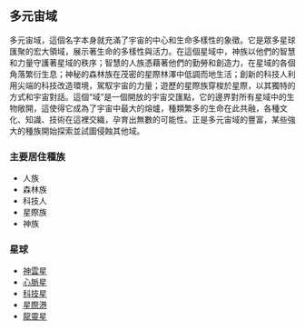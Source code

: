 ## 多元宙域
多元宙域，這個名字本身就充滿了宇宙的中心和生命多樣性的象徵。它是眾多星球匯聚的宏大領域，展示著生命的多樣性與活力。在這個星域中，神族以他們的智慧和力量守護著星域的秩序；智慧的人族憑藉著他們的勤勞和創造力，在星域的各個角落繁衍生息；神秘的森林族在茂密的星際林澤中低調而地生活；創新的科技人利用尖端的科技改造環境，駕馭宇宙的力量；遊歷的星際族穿梭於星際，以其獨特的方式和宇宙對話。這個“域”是一個開放的宇宙交匯點，它的邊界對所有星域中的生物敞開，這使得它成為了宇宙中最大的熔爐，種類繁多的生命在此共融，各種文化、知識、技術在這裡交織，孕育出無數的可能性。正是多元宙域的豐富，某些強大的種族開始探索並試圖侵蝕其他域。

### 主要居住種族
- 人族
- 森林族
- 科技人
- 星際族
- 神族
  
### 星球
- [神雲星](神雲星.md)
- [心脈星](心脈星.md)
- [科技星](科技星.md)
- [星際港](星際港.md)
- [龍靈星](龍靈星.md)
